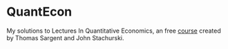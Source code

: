 # QuantEcon
My solutions to Lectures In Quantitative Economics, an free [course](https://lectures.quantecon.org/) created by Thomas Sargent and John Stachurski.
